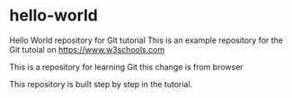 # hello-world
Hello World repository for Git tutorial
This is an example repository for the Git tutoial on https://www.w3schools.com

This is a repository for learning Git
  this change is from browser

This repository is built step by step in the tutorial.
